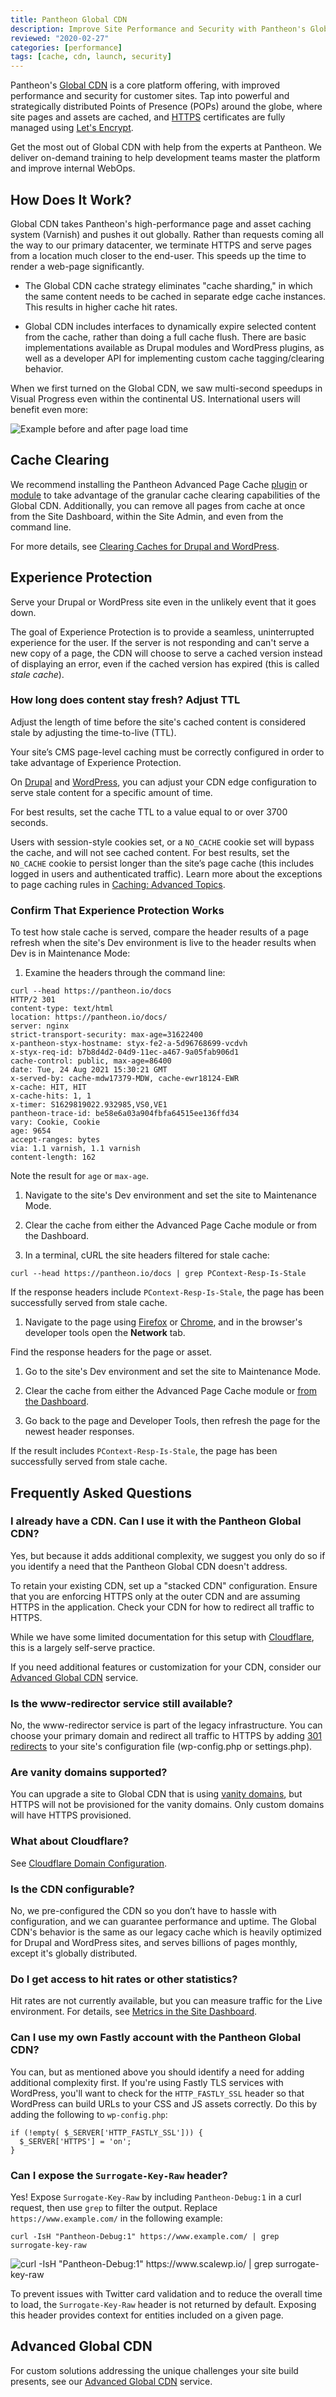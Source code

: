 ```yaml
---
title: Pantheon Global CDN
description: Improve Site Performance and Security with Pantheon's Global CDN.
reviewed: "2020-02-27"
categories: [performance]
tags: [cache, cdn, launch, security]
---
```


Pantheon's [Global CDN](https://pantheon.io/features/global-cdn) is a core platform offering, with improved performance and security for customer sites. Tap into powerful and strategically distributed Points of Presence (POPs) around the globe, where site pages and assets are cached, and [HTTPS](/https) certificates are fully managed using [Let's Encrypt](https://letsencrypt.org).

<Enablement title="Agency WebOps Training" link="https://pantheon.io/learn-pantheon?docs">

Get the most out of Global CDN with help from the experts at Pantheon. We deliver on-demand training to help development teams master the platform and improve internal WebOps.

</Enablement>

## How Does It Work?

Global CDN takes Pantheon's high-performance page and asset caching system (Varnish) and pushes it out globally. Rather than requests coming all the way to our primary datacenter, we terminate HTTPS and serve pages from a location much closer to the end-user. This speeds up the time to render a web-page significantly.

- The Global CDN cache strategy eliminates "cache sharding," in which the same content needs to be cached in separate edge cache instances. This results in higher cache hit rates.

- Global CDN includes interfaces to dynamically expire selected content from the cache, rather than doing a full cache flush. There are basic implementations available as Drupal modules and WordPress plugins, as well as a developer API for implementing custom cache tagging/clearing behavior.

When we first turned on the Global CDN, we saw multi-second speedups in Visual Progress <Popover title="Visual Progress" content="The pace at which content renders on the visible page" /> even within the continental US. International users will benefit even more:

![Example before and after page load time](../images/global-cdn-time-to-load.png)

## Cache Clearing

We recommend installing the Pantheon Advanced Page Cache [plugin](https://wordpress.org/plugins/pantheon-advanced-page-cache/) or [module](https://www.drupal.org/project/pantheon_advanced_page_cache) to take advantage of the granular cache clearing capabilities of the Global CDN. Additionally, you can remove all pages from cache at once from the Site Dashboard, within the Site Admin, and even from the command line.

For more details, see [Clearing Caches for Drupal and WordPress](/clear-caches).

## Experience Protection

Serve your Drupal or WordPress site even in the unlikely event that it goes down.

The goal of Experience Protection is to provide a seamless, uninterrupted experience for the user. If the server is not responding and can't serve a new copy of a page, the CDN will choose to serve a cached version instead of displaying an error, even if the cached version has expired (this is called _stale cache_).

### How long does content stay fresh? Adjust TTL

Adjust the length of time before the site's cached content is considered stale by adjusting the time-to-live (TTL).

Your site’s CMS page-level caching must be correctly configured in order to take advantage of Experience Protection.

On [Drupal](/drupal-cache#drupal-8-performance-configuration) and [WordPress](/wordpress-cache-plugin#pantheon-page-cache-plugin-configuration), you can adjust your CDN edge configuration to serve stale content for a specific amount of time.

For best results, set the cache TTL to a value equal to or over 3700 seconds.

Users with session-style cookies set, or a `NO_CACHE` cookie set will bypass the cache, and will not see cached content. For best results, set the `NO_CACHE` cookie to persist longer than the site’s page cache (this includes logged in users and authenticated traffic). Learn more about the exceptions to page caching rules in [Caching: Advanced Topics](/caching-advanced-topics#allow-a-user-to-bypass-the-cache).

### Confirm That Experience Protection Works

To test how stale cache is served, compare the header results of a page refresh when the site's Dev environment is live to the header results when Dev is in Maintenance Mode:

<TabList>

<Tab title="Via Command Line" id="cli" active={true}>

1. Examine the headers through the command line:

  ```bash{outputLines: 2-20}
  curl --head https://pantheon.io/docs
  HTTP/2 301
  content-type: text/html
  location: https://pantheon.io/docs/
  server: nginx
  strict-transport-security: max-age=31622400
  x-pantheon-styx-hostname: styx-fe2-a-5d96768699-vcdvh
  x-styx-req-id: b7b8d4d2-04d9-11ec-a467-9a05fab906d1
  cache-control: public, max-age=86400
  date: Tue, 24 Aug 2021 15:30:21 GMT
  x-served-by: cache-mdw17379-MDW, cache-ewr18124-EWR
  x-cache: HIT, HIT
  x-cache-hits: 1, 1
  x-timer: S1629819022.932985,VS0,VE1
  pantheon-trace-id: be58e6a03a904fbfa64515ee136ffd34
  vary: Cookie, Cookie
  age: 9654
  accept-ranges: bytes
  via: 1.1 varnish, 1.1 varnish
  content-length: 162
  ```

  Note the result for `age` or `max-age`.

1. Navigate to the site's Dev environment and set the site to Maintenance Mode.

1. Clear the cache from either the Advanced Page Cache module or from the Dashboard.

1. In a terminal, cURL the site headers filtered for stale cache:

  ```bash{promptUser: user}
  curl --head https://pantheon.io/docs | grep PContext-Resp-Is-Stale
  ```

  If the response headers include `PContext-Resp-Is-Stale`, the page has been successfully served from stale cache.

</Tab>

<Tab title="Via Web Browser" id="web-browser">

1. Navigate to the page using [Firefox](https://developer.mozilla.org/en-US/docs/Tools) or [Chrome](https://developer.chrome.com/docs/devtools/), and in the browser's developer tools open the **Network** tab.

  Find the response headers for the page or asset.

1. Go to the site's Dev environment and set the site to Maintenance Mode.

1. Clear the cache from either the Advanced Page Cache module or [from the Dashboard](/clear-caches#pantheon-dashboard).

1. Go back to the page and Developer Tools, then refresh the page for the newest header responses.

  If the result includes `PContext-Resp-Is-Stale`, the page has been successfully served from stale cache.

</Tab>

</TabList>

## Frequently Asked Questions

### I already have a CDN. Can I use it with the Pantheon Global CDN?

Yes, but because it adds additional complexity, we suggest you only do so if you identify a need that the Pantheon Global CDN doesn't address.

To retain your existing CDN, set up a "stacked CDN" configuration. Ensure that you are enforcing HTTPS only at the outer CDN and are assuming HTTPS in the application. Check your CDN for how to redirect all traffic to HTTPS.

While we have some limited documentation for this setup with [Cloudflare](/cloudflare#option-2-use-cloudflares-cdn-stacked-on-top-of-pantheons-global-cdn), this is a largely self-serve practice.

If you need additional features or customization for your CDN, consider our [Advanced Global CDN](/guides/professional-services/advanced-global-cdn) service.

### Is the www-redirector service still available?

No, the www-redirector service is part of the legacy infrastructure. You can choose your primary domain and redirect all traffic to HTTPS by adding [301 redirects](/guides/launch/redirects) to your site's configuration file (wp-config.php or settings.php).

### Are vanity domains supported?

You can upgrade a site to Global CDN that is using [vanity domains](/vanity-domains), but HTTPS will not be provisioned for the vanity domains. Only custom domains will have HTTPS provisioned.

### What about Cloudflare?

See [Cloudflare Domain Configuration](/cloudflare).

### Is the CDN configurable?

No, we pre-configured the CDN so you don’t have to hassle with configuration, and we can guarantee performance and uptime. The Global CDN's behavior is the same as our legacy cache which is heavily optimized for Drupal and WordPress sites, and serves billions of pages monthly, except it's globally distributed.

### Do I get access to hit rates or other statistics?

Hit rates are not currently available, but you can measure traffic for the Live environment. For details, see [Metrics in the Site Dashboard](/metrics).

### Can I use my own Fastly account with the Pantheon Global CDN?

You can, but as mentioned above you should identify a need for adding additional complexity first. If you're using Fastly TLS services with WordPress, you'll want to check for the `HTTP_FASTLY_SSL` header so that WordPress can build URLs to your CSS and JS assets correctly. Do this by adding the following to `wp-config.php`:

```php:title=wp-config.php
if (!empty( $_SERVER['HTTP_FASTLY_SSL'])) {
  $_SERVER['HTTPS'] = 'on';
}
```

### Can I expose the `Surrogate-Key-Raw` header?

Yes! Expose `Surrogate-Key-Raw` by including `Pantheon-Debug:1` in a curl request, then use `grep` to filter the output. Replace `https://www.example.com/` in the following example:

```bash{promptUser: user}
curl -IsH "Pantheon-Debug:1" https://www.example.com/ | grep surrogate-key-raw
```

![curl -IsH "Pantheon-Debug:1" https://www.scalewp.io/ | grep surrogate-key-raw](../images/surrogate-key-raw-example.png)

To prevent issues with Twitter card validation and to reduce the overall time to load, the `Surrogate-Key-Raw` header is not returned by default. Exposing this header provides context for entities included on a given page.

## Advanced Global CDN

For custom solutions addressing the unique challenges your site build presents, see our [Advanced Global CDN](/guides/professional-services/advanced-global-cdn) service.
